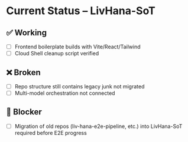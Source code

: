 # Current Status – LivHana-SoT

## ✅ Working
- [ ] Frontend boilerplate builds with Vite/React/Tailwind
- [ ] Cloud Shell cleanup script verified

## ❌ Broken
- [ ] Repo structure still contains legacy junk not migrated
- [ ] Multi-model orchestration not connected

## 🚧 Blocker
- [ ] Migration of old repos (liv-hana-e2e-pipeline, etc.) into LivHana-SoT required before E2E progress
